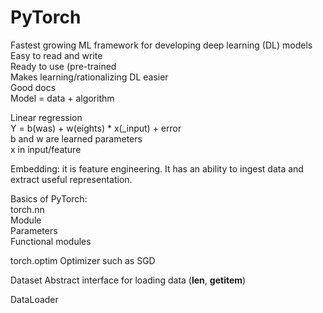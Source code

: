 # PyTorch

Fastest growing ML framework for developing deep learning (DL) models </br>
Easy to read and write </br>
Ready to use (pre-trained </br>
Makes learning/rationalizing DL easier </br>
Good docs </br>
Model = data + algorithm </br>

Linear regression </br>
Y = b(was) + w(eights) * x(_input) + error </br>
b and w are learned parameters </br>
x in input/feature </br>

Embedding: it is feature engineering. It has an ability to ingest data and extract useful representation. </br>

Basics of PyTorch: </br>
torch.nn </br>
Module </br>
Parameters </br>
Functional modules </br>


torch.optim
Optimizer such as SGD

Dataset
Abstract interface for loading data (__len__, __getitem__)

DataLoader
